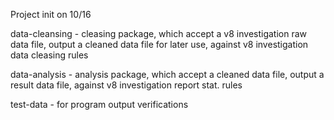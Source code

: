 Project init on 10/16

data-cleansing - cleasing package, which accept a v8 investigation raw data file, output a cleaned data file for later use, against v8 investigation data cleasing rules

data-analysis - analysis package, which accept a cleaned data file, output a result data file, against v8 investigation report stat. rules

test-data - for program output verifications

